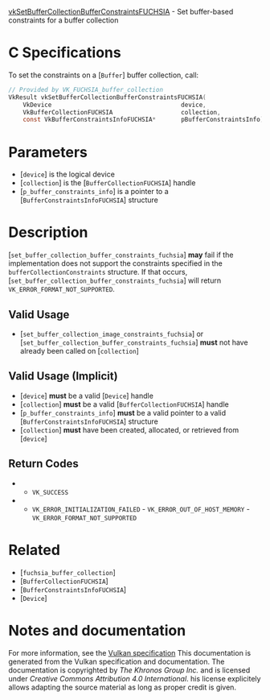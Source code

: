 [vkSetBufferCollectionBufferConstraintsFUCHSIA](https://www.khronos.org/registry/vulkan/specs/1.3-extensions/man/html/vkSetBufferCollectionBufferConstraintsFUCHSIA.html) - Set buffer-based constraints for a buffer collection

# C Specifications
To set the constraints on a [`Buffer`] buffer collection, call:
```c
// Provided by VK_FUCHSIA_buffer_collection
VkResult vkSetBufferCollectionBufferConstraintsFUCHSIA(
    VkDevice                                    device,
    VkBufferCollectionFUCHSIA                   collection,
    const VkBufferConstraintsInfoFUCHSIA*       pBufferConstraintsInfo);
```

# Parameters
- [`device`] is the logical device
- [`collection`] is the [`BufferCollectionFUCHSIA`] handle
- [`p_buffer_constraints_info`] is a pointer to a [`BufferConstraintsInfoFUCHSIA`] structure

# Description
[`set_buffer_collection_buffer_constraints_fuchsia`] **may**  fail if the
implementation does not support the constraints specified in the
`bufferCollectionConstraints` structure.
If that occurs, [`set_buffer_collection_buffer_constraints_fuchsia`] will
return `VK_ERROR_FORMAT_NOT_SUPPORTED`.
## Valid Usage
-  [`set_buffer_collection_image_constraints_fuchsia`] or [`set_buffer_collection_buffer_constraints_fuchsia`] **must**  not have already been called on [`collection`]

## Valid Usage (Implicit)
-  [`device`] **must**  be a valid [`Device`] handle
-  [`collection`] **must**  be a valid [`BufferCollectionFUCHSIA`] handle
-  [`p_buffer_constraints_info`] **must**  be a valid pointer to a valid [`BufferConstraintsInfoFUCHSIA`] structure
-  [`collection`] **must**  have been created, allocated, or retrieved from [`device`]

## Return Codes
*   - `VK_SUCCESS` 
*   - `VK_ERROR_INITIALIZATION_FAILED`  - `VK_ERROR_OUT_OF_HOST_MEMORY`  - `VK_ERROR_FORMAT_NOT_SUPPORTED`

# Related
- [`fuchsia_buffer_collection`]
- [`BufferCollectionFUCHSIA`]
- [`BufferConstraintsInfoFUCHSIA`]
- [`Device`]

# Notes and documentation
For more information, see the [Vulkan specification](https://www.khronos.org/registry/vulkan/specs/1.3-extensions/html/vkspec.html)
This documentation is generated from the Vulkan specification and documentation.
The documentation is copyrighted by *The Khronos Group Inc.* and is licensed under *Creative Commons Attribution 4.0 International*.
his license explicitely allows adapting the source material as long as proper credit is given.
        